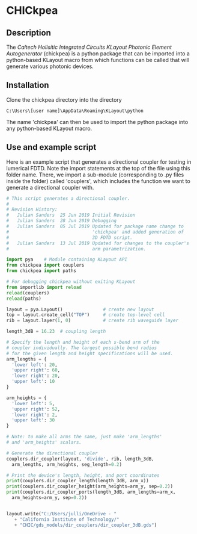 # CHICkpea

## Description
The _Caltech Holisitic Integrated Circuits KLayout Photonic Element 
Autogenerator_ (chickpea) is a python package that can be imported into a
python-based KLayout macro from which functions can be called that will
generate various photonic devices. 


## Installation

Clone the chickpea directory into the directory 

    C:\Users\[user name]\AppData\Roaming\KLayout\python

The name 'chickpea' can then be used to import the python package into
any python-based KLayout macro.


## Use and example script

Here is an example script that generates a directional coupler for testing
in lumerical FDTD. Note the import statements at the top of the file
using this folder name. There, we import a sub-module (corresponding to .py
files inside the folder) called 'couplers', which includes the function we 
want to generate a directional coupler with.

```python
# This script generates a directional coupler.
#
# Revision History:
#   Julian Sanders  25 Jun 2019 Initial Revision
#   Julian Sanders  28 Jun 2019 Debugging
#   Julian Sanders  05 Jul 2019 Updated for package name change to
#                               'chickpea' and added generation of
#                               3D FDTD script.
#   Julian Sanders  13 Jul 2019 Updated for changes to the coupler's 
#                               arm parametrization.

import pya    # Module containing KLayout API
from chickpea import couplers
from chickpea import paths

# For debugging chickpea without exiting KLayout
from importlib import reload
reload(couplers)
reload(paths)

layout = pya.Layout()               # create new layout
top = layout.create_cell("TOP")     # create top-level cell
rib = layout.layer(1, 0)            # create rib waveguide layer

length_3dB = 16.23  # coupling length

# Specify the length and height of each s-bend arm of the 
# coupler individually. The largest possible bend radius
# for the given length and height specifications will be used.
arm_lengths = {
  'lower left': 20,
  'upper right': 60,
  'lower right': 20,
  'upper left': 10
}

arm_heights = {
  'lower left': 5,
  'upper right': 52,
  'lower right': 2,
  'upper left': 30
}

# Note: to make all arms the same, just make 'arm_lengths'
# and 'arm_heights' scalars.

# Generate the directional coupler
couplers.dir_coupler(layout, 'divide', rib, length_3dB,
  arm_lengths, arm_heights, seg_length=0.2)

# Print the device's length, height, and port coordinates
print(couplers.dir_coupler_length(length_3dB, arm_x))
print(couplers.dir_coupler_height(arm_heights=arm_y, sep=0.2))
print(couplers.dir_coupler_ports(length_3dB, arm_lengths=arm_x, 
  arm_heights=arm_y, sep=0.2))


layout.write("C:/Users/julli/OneDrive - " 
   + "California Institute of Technology/"
   + "CHIC/gds_models/dir_couplers/dir_coupler_3dB.gds")
```
